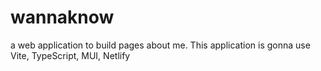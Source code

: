 # wannaknow
a web application to build pages about me.
This application is gonna use Vite, TypeScript, MUI, Netlify
